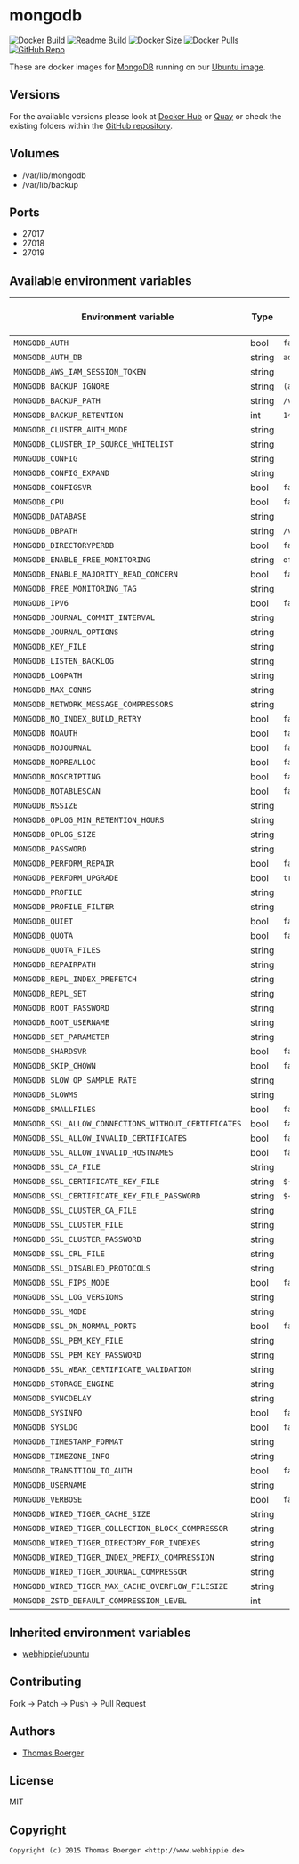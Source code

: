 # mongodb

[![Docker Build](https://github.com/dockhippie/mongodb/workflows/docker/badge.svg)](https://github.com/dockhippie/mongodb/actions?query=workflow%3Adocker) [![Readme Build](https://github.com/dockhippie/mongodb/workflows/readme/badge.svg)](https://github.com/dockhippie/mongodb/actions?query=workflow%3Areadme) [![Docker Size](https://img.shields.io/docker/image-size/webhippie/mongodb/latest)](https://hub.docker.com/r/webhippie/mongodb) [![Docker Pulls](https://img.shields.io/docker/pulls/webhippie/mongodb)](https://hub.docker.com/r/webhippie/mongodb) [![GitHub Repo](https://img.shields.io/badge/github-repo-yellowgreen)](https://github.com/dockhippie/mongodb)

These are docker images for [MongoDB](https://www.mongodb.com) running on our [Ubuntu image](https://github.com/dockhippie/ubuntu).

## Versions

For the available versions please look at [Docker Hub](https://hub.docker.com/r/webhippie/mongodb/tags) or [Quay](https://quay.io/repository/webhippie/mongodb?tab=tags) or check the existing folders within the [GitHub repository](https://github.com/dockhippie/mongodb).

## Volumes

* /var/lib/mongodb
* /var/lib/backup

## Ports

* 27017
* 27018
* 27019

## Available environment variables

| Environment variable                                 | Type   | Default value                     | v4.0 | v4.2, v4.4, v5.0 |
| ---------------------------------------------------- | ------ | --------------------------------- | ---- | ---------------- |
| `MONGODB_AUTH`                                       | bool   | `false`                           | X    | X                |
| `MONGODB_AUTH_DB`                                    | string | `admin`                           | X    | X                |
| `MONGODB_AWS_IAM_SESSION_TOKEN`                      | string |                                   |      | X                |
| `MONGODB_BACKUP_IGNORE`                              | string | `(admin\|local)`                  | X    | X                |
| `MONGODB_BACKUP_PATH`                                | string | `/var/lib/backup`                 | X    | X                |
| `MONGODB_BACKUP_RETENTION`                           | int    | `14`                              | X    | X                |
| `MONGODB_CLUSTER_AUTH_MODE`                          | string |                                   | X    | X                |
| `MONGODB_CLUSTER_IP_SOURCE_WHITELIST`                | string |                                   | X    | X                |
| `MONGODB_CONFIG`                                     | string |                                   | X    | X                |
| `MONGODB_CONFIG_EXPAND`                              | string |                                   |      | X                |
| `MONGODB_CONFIGSVR`                                  | bool   | `false`                           | X    | X                |
| `MONGODB_CPU`                                        | bool   | `false`                           | X    | X                |
| `MONGODB_DATABASE`                                   | string |                                   | X    | X                |
| `MONGODB_DBPATH`                                     | string | `/var/lib/mongodb`                | X    | X                |
| `MONGODB_DIRECTORYPERDB`                             | bool   | `false`                           | X    | X                |
| `MONGODB_ENABLE_FREE_MONITORING`                     | string | `off`                             | X    | X                |
| `MONGODB_ENABLE_MAJORITY_READ_CONCERN`               | bool   | `false`                           | X    | X                |
| `MONGODB_FREE_MONITORING_TAG`                        | string |                                   | X    | X                |
| `MONGODB_IPV6`                                       | bool   | `false`                           | X    | X                |
| `MONGODB_JOURNAL_COMMIT_INTERVAL`                    | string |                                   | X    | X                |
| `MONGODB_JOURNAL_OPTIONS`                            | string |                                   | X    |                  |
| `MONGODB_KEY_FILE`                                   | string |                                   | X    | X                |
| `MONGODB_LISTEN_BACKLOG`                             | string |                                   | X    | X                |
| `MONGODB_LOGPATH`                                    | string |                                   | X    | X                |
| `MONGODB_MAX_CONNS`                                  | string |                                   | X    | X                |
| `MONGODB_NETWORK_MESSAGE_COMPRESSORS`                | string |                                   | X    | X                |
| `MONGODB_NO_INDEX_BUILD_RETRY`                       | bool   | `false`                           | X    | X                |
| `MONGODB_NOAUTH`                                     | bool   | `false`                           | X    | X                |
| `MONGODB_NOJOURNAL`                                  | bool   | `false`                           | X    | X                |
| `MONGODB_NOPREALLOC`                                 | bool   | `false`                           | X    |                  |
| `MONGODB_NOSCRIPTING`                                | bool   | `false`                           | X    | X                |
| `MONGODB_NOTABLESCAN`                                | bool   | `false`                           | X    | X                |
| `MONGODB_NSSIZE`                                     | string |                                   | X    |                  |
| `MONGODB_OPLOG_MIN_RETENTION_HOURS`                  | string |                                   |      | X                |
| `MONGODB_OPLOG_SIZE`                                 | string |                                   | X    | X                |
| `MONGODB_PASSWORD`                                   | string |                                   | X    | X                |
| `MONGODB_PERFORM_REPAIR`                             | bool   | `false`                           | X    | X                |
| `MONGODB_PERFORM_UPGRADE`                            | bool   | `true`                            | X    | X                |
| `MONGODB_PROFILE`                                    | string |                                   | X    | X                |
| `MONGODB_PROFILE_FILTER`                             | string |                                   |      | X                |
| `MONGODB_QUIET`                                      | bool   | `false`                           | X    | X                |
| `MONGODB_QUOTA`                                      | bool   | `false`                           | X    |                  |
| `MONGODB_QUOTA_FILES`                                | string |                                   | X    |                  |
| `MONGODB_REPAIRPATH`                                 | string |                                   | X    |                  |
| `MONGODB_REPL_INDEX_PREFETCH`                        | string |                                   | X    |                  |
| `MONGODB_REPL_SET`                                   | string |                                   | X    | X                |
| `MONGODB_ROOT_PASSWORD`                              | string |                                   | X    | X                |
| `MONGODB_ROOT_USERNAME`                              | string |                                   | X    | X                |
| `MONGODB_SET_PARAMETER`                              | string |                                   | X    | X                |
| `MONGODB_SHARDSVR`                                   | bool   | `false`                           | X    | X                |
| `MONGODB_SKIP_CHOWN`                                 | bool   | `false`                           | X    | X                |
| `MONGODB_SLOW_OP_SAMPLE_RATE`                        | string |                                   | X    | X                |
| `MONGODB_SLOWMS`                                     | string |                                   | X    | X                |
| `MONGODB_SMALLFILES`                                 | bool   | `false`                           | X    | X                |
| `MONGODB_SSL_ALLOW_CONNECTIONS_WITHOUT_CERTIFICATES` | bool   | `false`                           | X    | X                |
| `MONGODB_SSL_ALLOW_INVALID_CERTIFICATES`             | bool   | `false`                           | X    | X                |
| `MONGODB_SSL_ALLOW_INVALID_HOSTNAMES`                | bool   | `false`                           | X    | X                |
| `MONGODB_SSL_CA_FILE`                                | string |                                   | X    | X                |
| `MONGODB_SSL_CERTIFICATE_KEY_FILE`                   | string | `${MONGODB_SSL_PEM_KEY_FILE}`     |      | X                |
| `MONGODB_SSL_CERTIFICATE_KEY_FILE_PASSWORD`          | string | `${MONGODB_SSL_PEM_KEY_PASSWORD}` |      | X                |
| `MONGODB_SSL_CLUSTER_CA_FILE`                        | string |                                   | X    | X                |
| `MONGODB_SSL_CLUSTER_FILE`                           | string |                                   | X    | X                |
| `MONGODB_SSL_CLUSTER_PASSWORD`                       | string |                                   | X    | X                |
| `MONGODB_SSL_CRL_FILE`                               | string |                                   | X    | X                |
| `MONGODB_SSL_DISABLED_PROTOCOLS`                     | string |                                   | X    | X                |
| `MONGODB_SSL_FIPS_MODE`                              | bool   | `false`                           | X    | X                |
| `MONGODB_SSL_LOG_VERSIONS`                           | string |                                   |      | X                |
| `MONGODB_SSL_MODE`                                   | string |                                   | X    | X                |
| `MONGODB_SSL_ON_NORMAL_PORTS`                        | bool   | `false`                           | X    | X                |
| `MONGODB_SSL_PEM_KEY_FILE`                           | string |                                   | X    |                  |
| `MONGODB_SSL_PEM_KEY_PASSWORD`                       | string |                                   | X    |                  |
| `MONGODB_SSL_WEAK_CERTIFICATE_VALIDATION`            | string |                                   | X    |                  |
| `MONGODB_STORAGE_ENGINE`                             | string |                                   | X    | X                |
| `MONGODB_SYNCDELAY`                                  | string |                                   | X    | X                |
| `MONGODB_SYSINFO`                                    | bool   | `false`                           | X    | X                |
| `MONGODB_SYSLOG`                                     | bool   | `false`                           | X    | X                |
| `MONGODB_TIMESTAMP_FORMAT`                           | string |                                   | X    | X                |
| `MONGODB_TIMEZONE_INFO`                              | string |                                   | X    | X                |
| `MONGODB_TRANSITION_TO_AUTH`                         | bool   | `false`                           | X    | X                |
| `MONGODB_USERNAME`                                   | string |                                   | X    | X                |
| `MONGODB_VERBOSE`                                    | bool   | `false`                           | X    | X                |
| `MONGODB_WIRED_TIGER_CACHE_SIZE`                     | string |                                   | X    | X                |
| `MONGODB_WIRED_TIGER_COLLECTION_BLOCK_COMPRESSOR`    | string |                                   | X    | X                |
| `MONGODB_WIRED_TIGER_DIRECTORY_FOR_INDEXES`          | string |                                   | X    | X                |
| `MONGODB_WIRED_TIGER_INDEX_PREFIX_COMPRESSION`       | string |                                   | X    | X                |
| `MONGODB_WIRED_TIGER_JOURNAL_COMPRESSOR`             | string |                                   | X    | X                |
| `MONGODB_WIRED_TIGER_MAX_CACHE_OVERFLOW_FILESIZE`    | string |                                   | X    | X                |
| `MONGODB_ZSTD_DEFAULT_COMPRESSION_LEVEL`             | int    |                                   |      | X                |

## Inherited environment variables

*  [webhippie/ubuntu](https://github.com/dockhippie/ubuntu#available-environment-variables)

## Contributing

Fork -> Patch -> Push -> Pull Request

## Authors

*  [Thomas Boerger](https://github.com/tboerger)

## License

MIT

## Copyright

```console
Copyright (c) 2015 Thomas Boerger <http://www.webhippie.de>
```
